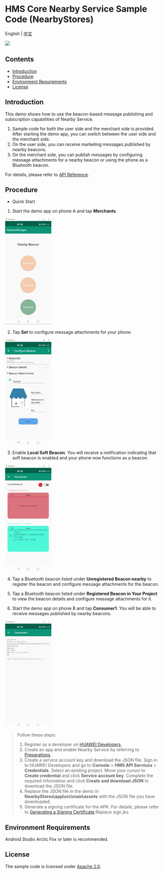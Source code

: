 ﻿# HMS Core Nearby Service Sample Code (NearbyStores)
English | [中文](README_ZH.md)

[![](https://camo.githubusercontent.com/ce1c195eb2524e4e67a2e74bf6e9619555aa0913/68747470733a2f2f696d672e736869656c64732e696f2f62616467652f446f63732d686d736775696465732d627269676874677265656e)](https://developer.huawei.com/consumer/en/doc/development/system-Guides/introduction-nearby-0000001060363166)

## Contents
 * [Introduction](#Introduction)
 * [Procedure](#Procedure)
 * [Environment Requirements](#Environment-Requirements)
 * [License](#License)

## Introduction
This demo shows how to use the beacon-based message publishing and subscription capabilities of Nearby Service.
1. Sample code for both the user side and the merchant side is provided. After starting the demo app, you can switch between the user side and the merchant side.
2. On the user side, you can receive marketing messages published by nearby beacons.
3. On the merchant side, you can publish messages by configuring message attachments for a nearby beacon or using the phone as a Bluetooth beacon.

For details, please refer to [API Reference](https://developer.huawei.com/consumer/en/doc/development/system-References/overview2-0000001061766323?ha_source=hms1).

## Procedure
* Quick Start
1. Start the demo app on phone A and tap **Merchants**.
<img src=images/Result_1.png width = 30% height = 30%>

2. Tap **Set** to configure message attachments for your phone.
<img src=images/Result_3.png width = 30% height = 30%>

3. Enable **Local Soft Beacon**. You will receive a notification indicating that soft beacon is enabled and your phone now functions as a beacon.
<img src=images/Result_2.png width = 30% height = 30% >

4. Tap a Bluetooth beacon listed under **Unregistered Beacon nearby** to register the beacon and configure message attachments for the beacon.

5. Tap a Bluetooth beacon listed under **Registered Beacon in Your Project** to view the beacon details and configure message attachments for it.

6. Start the demo app on phone B and tap **Consumer1**. You will be able to receive messages published by nearby beacons.
<img src=images/Result_4.png width = 30% height = 30% />

>Follow these steps:
>1. Register as a developer on [HUAWEI Developers](https://developer.huawei.com/consumer/en/).
>2. Create an app and enable Nearby Service by referring to [Preparations](https://developer.huawei.com/consumer/en/doc/development/system-Guides/config-agc-0000001050040578?ha_source=hms1).
>3. Create a service account key and download the JSON file. Sign in to HUAWEI Developers and go to **Console** > **HMS API Services** > **Credentials**. Select an existing project. Move your cursor to **Create credential** and click **Service account key**. Complete the required information and click **Create and download JSON** to download the JSON file.
>4. Replace the JSON file in the demo in **NearbyStores\app\src\main\assets** with the JSON file you have downloaded.
>5. Generate a signing certificate for the APK. For details, please refer to [Generating a Signing Certificate](https://developer.huawei.com/consumer/en/codelab/HMSPreparation/index.html#2).Replace sign.jks.

## Environment Requirements
Android Studio Arctic Fox or later is recommended.

## License
The sample code is licensed under [Apache 2.0](http://www.apache.org/licenses/LICENSE-2.0).

